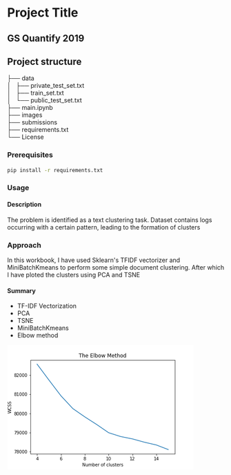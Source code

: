 
# Project Title

## GS Quantify 2019


## Project structure
├── data\
│   ├── private_test_set.txt\
│   ├── train_set.txt\
│   └── public_test_set.txt\
├── main.ipynb\
├── images\
├── submissions\
├── requirements.txt\
└── License


### Prerequisites

```bash
pip install -r requirements.txt
```

### Usage

#### Description
The problem is identified as a text clustering task. Dataset contains logs occurring with a certain pattern, leading to the formation of clusters

### Approach

In this workbook, I have used Sklearn's TFIDF vectorizer and MiniBatchKmeans to perform some simple document clustering. After which I have ploted the clusters using PCA and TSNE

#### Summary
 
- TF-IDF Vectorization
- PCA
- TSNE
- MiniBatchKmeans
- Elbow method

![elbow](images/elbow.png)

